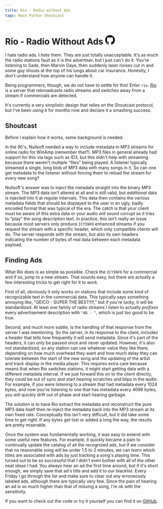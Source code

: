```yaml
---
title: Rio - Radio without Ads
tags: Hack Python Shoutcast
---
```


# Rio - Radio Without Ads [![](/images/github-logo_32.png)][rio]

I hate radio ads. I *hate* them. They are just totally unacceptable. It's as
much the radio stations fault as it is the advertiser, but I just can't do it.
You're listening to Sade, then Marvin Gaye, then suddenly laser noises cut in
and some guy shouts at the top of his lungs about car insurance. Honestly, I
don't understand how anyone can handle it.

Being programmers, though, we do not have to settle for this! Enter
`rio`. [Rio][rio] is a server that rebroadcasts radio streams and switches away
from a stream if commercials are detected.

It's currently a very simplistic design that relies on the Shoutcast protocol,
but I've been using it for months now and declare it a smashing success.

## Shoutcast

Before I explain how it works, some background is needed.

In the 90's, Nullsoft needed a way to include metadata in MP3 streams for
online radio for WinAmp (remember that?). MP3 files in general already had
support for this via tags such as ID3, but this didn't help with streaming
because there weren't multiple "files" being played. A listener typically
streamed a single, long blob of MP3 data with many songs in it. So can one get
metadata to the listener without forcing them to reload the stream for every
new song?

Nullsoft's answer was to inject the metadata straight into the binary MP3
stream. The MP3 data isn't altered at all and is still valid, but *additional*
data is injected into it at regular intervals. This data then contains the
various metadata fields that should be displayed to the user in an ugly, badly
encoded format that was typical of the era. The catch is that your client must
be aware of this extra data or your audio will sound corrupt as it tries to
"play" the song description text. In practice, this isn't really an issue
because most servers only produce `ICYINFO` enhanced streams if you request the
stream with a specific header, which only compatible clients will do. The
server responds with the stream, but also its own headers indicating the number
of bytes of real data between each metadata payload.

## Finding Ads

What Rio does is as simple as possible. Check the `ICYINFO` for a commercial
and if so, jump to a new stream. That sounds easy, but there are actually a few
interesting tricks to get right for it to work.

First of all, obviously it only works on stations that include some kind of
recognizable text in the commercial data. This typically says something
annoying like, "GEICO - SUPER THE BEST!!!!," but if you're lucky, it will be
standardized. At least one family of radio streams I listen to actually
*prefixes* every advertisement description with `"AD - "`, which is just too
good to be true.

Second, and much more subtle, is the handling of that response from the
server I was mentioning. So the server, in its response to the client,
includes a header that tells how frequently it will send metadata. Since it's
part of the headers, it can only be passed once and never updated. However,
it's also not standardized, so any station can use whatever value they like
there, depending on how much overhead they want and how much delay they can
tolerate between the start of the new song and the updating of the artist and
track display in the media player. This requires extra care because means that
when Rio switches stations, it might start getting data with a different
metadata interval. If we just forward this on to the client directly, they
could be out of sync and start hearing scratches and blips in the audio. For
example, if you were listening to a stream that had metadata every 1024 bytes,
and now you're listening to one that has metadata every 4096 bytes, you will
quickly drift out of phase and start hearing garbage.

The solution is to have Rio extract the metadata and reconstruct the pure MP3
data itself then re-inject the metadata back into the MP3 stream at its own
fixed rate. Conceptually this isn't very difficult, but it did take some time
to get right. If any bytes get lost or added a long the way, the results are
pretty miserable.

Once the system was fundamentally working, it was easy to extend with some
useful new features. For example, it quickly became a pain to continually
update the catalog of all the recognized ads, but if we consider that no
reasonable song will be under 1.5 to 2 minutes, we can *learn* which titles are
associated with ads by just tracking a song's playing time. This turned out to
be so successful that I didn't even bother with all of the other neat ideas I
had. You always hear an ad the first time around, but if it's short enough, we
simply save that ad's title and add it to our blacklist. Every Friday I go
through the list and make sure to clear out any erroneously labeled ads,
although there are typically very few. Since the pain of hearing an ad is so
much higher than that of missing a song, I'm ok with the sensitivity.


If you want to check out the code or try it yourself you can find it on
[GitHub][rio].


[rio]: https://github.com/johntyree/rio
